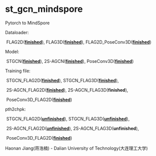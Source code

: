 # st_gcn_mindspore
Pytorch to MindSpore

Dataloader:

​		FLAG2D(<u>**finished**</u>), FLAG3D(<u>**finished**</u>), FLAG2D_PoseConv3D(**<u>finished</u>**)

Model:

​		STGCN(**<u>finished</u>**), 2S-AGCN(**<u>finished</u>**), PoseConv3D(**<u>finished</u>**) 

Training file:

​		STGCN_FLAG2D(**<u>finished</u>**), STGCN_FLAG3D(**<u>finished</u>**),

​		2S-AGCN_FLAG2D(**<u>finished</u>**), 2S-AGCN_FLAG3D(**finished**),

​		PoseConv3D_FLAG2D(**<u>finished</u>**) 

pth2chpk:

​		STGCN_FLAG2D(**<u>unfinished</u>**), STGCN_FLAG3D(**<u>unfinished</u>**),

​		2S-AGCN_FLAG2D(**<u>unfinished</u>**), 2S-AGCN_FLAG3D(**unfinished**),

​		PoseConv3D_FLAG2D(**<u>finished</u>**) 



Haonan Jiang(蒋浩楠) - Dalian University of Technology(大连理工大学)
